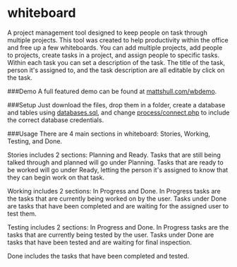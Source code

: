 # whiteboard
A project management tool designed to keep people on task through multiple projects.  This tool was created to help productivity within the office and free up a few whiteboards.  You can add multiple projects, add people to projects, create tasks in a project, and assign people to specific tasks.  Within each task you can set a description of the task.  The title of the task, person it's assigned to, and the task description are all editable by click on the task.  

###Demo
A full featured demo can be found at [mattshull.com/wbdemo](http://www.mattshull.com/wbdemo).

###Setup
Just download the files, drop them in a folder, create a database and tables using [databases.sql](databases.sql), and change [process/connect.php](process/connect.php) to include the correct database credentials.

###Usage
There are 4 main sections in whiteboard: Stories, Working, Testing, and Done.  

Stories includes 2 sections: Planning and Ready.  Tasks that are still being talked through and planned will go under Planning.  Tasks that are ready to be worked will go under Ready, letting the person it's assigned to know that they can begin work on that task.

Working includes 2 sections: In Progress and Done.  In Progress tasks are the tasks that are currently being worked on by the user.  Tasks under Done are tasks that have been completed and are waiting for the assigned user to test them.

Testing includes 2 sections: In Progress and Done.  In Progress tasks are the tasks that are currently being tested by the user.  Tasks under Done are tasks that have been tested and are waiting for final inspection.

Done includes the tasks that have been completed and tested.
